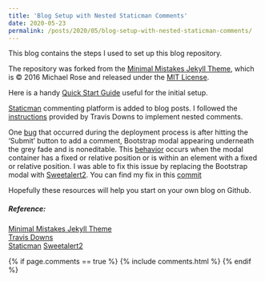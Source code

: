 ```yaml
---
title: 'Blog Setup with Nested Staticman Comments'
date: 2020-05-23
permalink: /posts/2020/05/blog-setup-with-nested-staticman-comments/
---
```


This blog contains the steps I used to set up this blog repository.

The repository was forked from the [Minimal Mistakes Jekyll Theme](https://mmistakes.github.io/minimal-mistakes/), which is © 2016 Michael Rose and released under the [MIT License](https://github.com/mmistakes/minimal-mistakes/blob/master/LICENSE).

Here is a handy [Quick Start Guide](https://mmistakes.github.io/minimal-mistakes/docs/quick-start-guide/) useful for the initial setup.

[Staticman](https://staticman.net/) commenting platform is added to blog posts. I followed the [instructions](https://travisdowns.github.io/blog/2020/02/05/now-with-comments.html) provided by Travis Downs to implement nested comments.

One [bug](https://stackoverflow.com/q/10636667) that occurred during the deployment process is after hitting the ‘Submit’ button to add a comment, Bootstrap modal appearing underneath the grey fade and is noneditable. This [behavior](https://stackoverflow.com/a/11788713) occurs when the modal container has a fixed or relative position or is within an element with a fixed or relative position. I was able to fix this issue by replacing the Bootstrap modal with [Sweetalert2](https://github.com/sweetalert2/sweetalert2). You can find my fix in this [commit](https://github.com/qfang6/qfang6.github.io/commit/4be0eabfbf877ed29fe0a56f925815d0ff40da68)

Hopefully these resources will help you start on your own blog on Github.


##### Reference:

[Minimal Mistakes Jekyll Theme](https://mmistakes.github.io/minimal-mistakes/)<br/>
[Travis Downs](https://travisdowns.github.io/)<br/>
[Staticman](https://staticman.net/)
[Sweetalert2](https://github.com/sweetalert2/sweetalert2)

{% if page.comments == true %}
  {% include comments.html %}
{% endif %}
